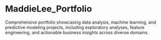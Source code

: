 # MaddieLee_Portfolio
Comprehensive portfolio showcasing data analysis, machine learning, and predictive modeling projects, including exploratory analyses, feature engineering, and actionable business insights across diverse domains.
